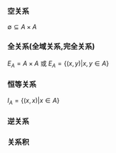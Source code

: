 

### 空关系
$∅⊆A×A$

### 全关系(全域关系,完全关系)
$E_{{A}}=A\times A$
或
$E_A=\{(x,y)|x,y∈A\}$
### 恒等关系
$I_{{A}}=\{(x,x)|x\in A\}$
### 逆关系

### 关系积